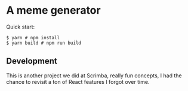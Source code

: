# A meme generator

Quick start:

```
$ yarn # npm install
$ yarn build # npm run build
````

## Development

This is another project we did at Scrimba, really fun concepts, I had the chance to revisit a ton of React features I forgot over time.
